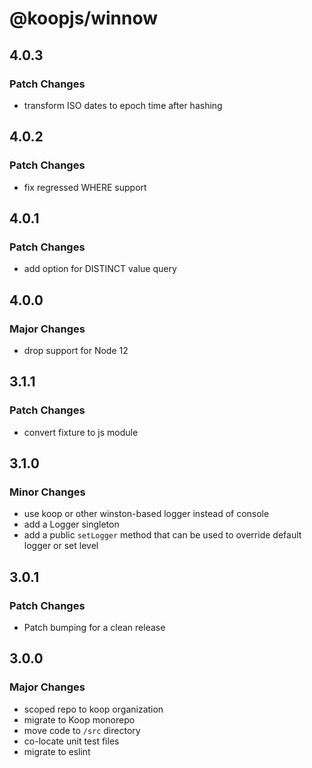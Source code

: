 # @koopjs/winnow

## 4.0.3

### Patch Changes

- transform ISO dates to epoch time after hashing

## 4.0.2

### Patch Changes

- fix regressed WHERE support

## 4.0.1

### Patch Changes

- add option for DISTINCT value query

## 4.0.0

### Major Changes

- drop support for Node 12

## 3.1.1

### Patch Changes

- convert fixture to js module

## 3.1.0

### Minor Changes

- use koop or other winston-based logger instead of console
- add a Logger singleton
- add a public `setLogger` method that can be used to override default logger or set level

## 3.0.1

### Patch Changes

- Patch bumping for a clean release

## 3.0.0

### Major Changes

- scoped repo to koop organization
- migrate to Koop monorepo
- move code to `/src` directory
- co-locate unit test files
- migrate to eslint
